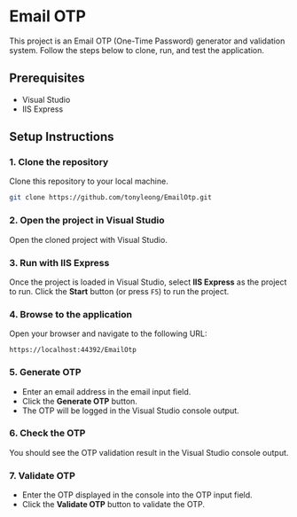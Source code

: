 # Email OTP

This project is an Email OTP (One-Time Password) generator and validation system. Follow the steps below to clone, run, and test the application.

## Prerequisites

- Visual Studio
- IIS Express

## Setup Instructions

### 1. Clone the repository
Clone this repository to your local machine.

```bash
git clone https://github.com/tonyleong/EmailOtp.git
```

### 2. Open the project in Visual Studio
Open the cloned project with Visual Studio.

### 3. Run with IIS Express
Once the project is loaded in Visual Studio, select **IIS Express** as the project to run. Click the **Start** button (or press `F5`) to run the project.

### 4. Browse to the application
Open your browser and navigate to the following URL:

```
https://localhost:44392/EmailOtp
```

### 5. Generate OTP
- Enter an email address in the email input field.
- Click the **Generate OTP** button.
- The OTP will be logged in the Visual Studio console output.

### 6. Check the OTP
You should see the OTP validation result in the Visual Studio console output.

### 7. Validate OTP
- Enter the OTP displayed in the console into the OTP input field.
- Click the **Validate OTP** button to validate the OTP.
